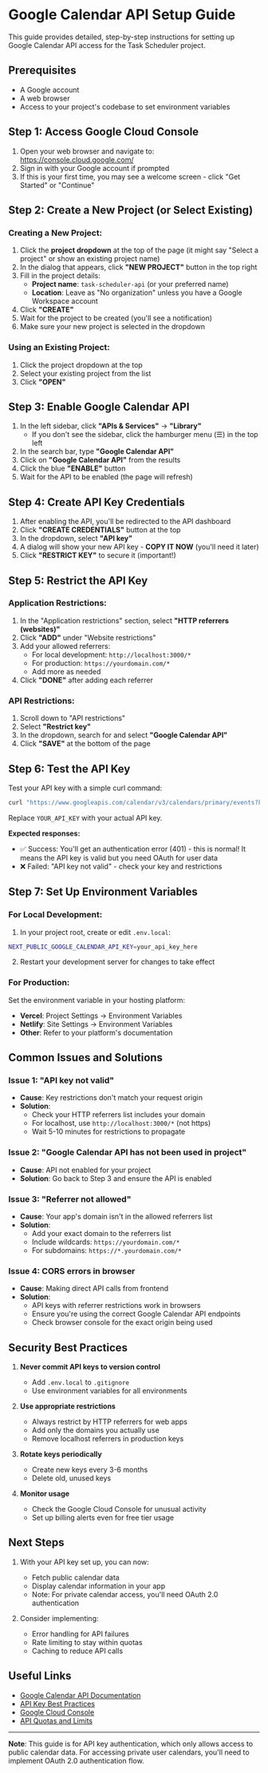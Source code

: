 # Google Calendar API Setup Guide

This guide provides detailed, step-by-step instructions for setting up Google Calendar API access for the Task Scheduler project.

## Prerequisites

- A Google account
- A web browser
- Access to your project's codebase to set environment variables

## Step 1: Access Google Cloud Console

1. Open your web browser and navigate to: https://console.cloud.google.com/
2. Sign in with your Google account if prompted
3. If this is your first time, you may see a welcome screen - click "Get Started" or "Continue"

## Step 2: Create a New Project (or Select Existing)

### Creating a New Project:

1. Click the **project dropdown** at the top of the page (it might say "Select a project" or show an existing project name)
2. In the dialog that appears, click **"NEW PROJECT"** button in the top right
3. Fill in the project details:
   - **Project name**: `task-scheduler-api` (or your preferred name)
   - **Location**: Leave as "No organization" unless you have a Google Workspace account
4. Click **"CREATE"**
5. Wait for the project to be created (you'll see a notification)
6. Make sure your new project is selected in the dropdown

### Using an Existing Project:

1. Click the project dropdown at the top
2. Select your existing project from the list
3. Click **"OPEN"**

## Step 3: Enable Google Calendar API

1. In the left sidebar, click **"APIs & Services"** → **"Library"**
   - If you don't see the sidebar, click the hamburger menu (☰) in the top left
2. In the search bar, type **"Google Calendar API"**
3. Click on **"Google Calendar API"** from the results
4. Click the blue **"ENABLE"** button
5. Wait for the API to be enabled (the page will refresh)

## Step 4: Create API Key Credentials

1. After enabling the API, you'll be redirected to the API dashboard
2. Click **"CREATE CREDENTIALS"** button at the top
3. In the dropdown, select **"API key"**
4. A dialog will show your new API key - **COPY IT NOW** (you'll need it later)
5. Click **"RESTRICT KEY"** to secure it (important!)

## Step 5: Restrict the API Key

### Application Restrictions:

1. In the "Application restrictions" section, select **"HTTP referrers (websites)"**
2. Click **"ADD"** under "Website restrictions"
3. Add your allowed referrers:
   - For local development: `http://localhost:3000/*`
   - For production: `https://yourdomain.com/*`
   - Add more as needed
4. Click **"DONE"** after adding each referrer

### API Restrictions:

1. Scroll down to "API restrictions"
2. Select **"Restrict key"**
3. In the dropdown, search for and select **"Google Calendar API"**
4. Click **"SAVE"** at the bottom of the page

## Step 6: Test the API Key

Test your API key with a simple curl command:

```bash
curl "https://www.googleapis.com/calendar/v3/calendars/primary/events?key=YOUR_API_KEY"
```

Replace `YOUR_API_KEY` with your actual API key.

**Expected responses:**
- ✅ Success: You'll get an authentication error (401) - this is normal! It means the API key is valid but you need OAuth for user data
- ❌ Failed: "API key not valid" - check your key and restrictions

## Step 7: Set Up Environment Variables

### For Local Development:

1. In your project root, create or edit `.env.local`:
```bash
NEXT_PUBLIC_GOOGLE_CALENDAR_API_KEY=your_api_key_here
```

2. Restart your development server for changes to take effect

### For Production:

Set the environment variable in your hosting platform:
- **Vercel**: Project Settings → Environment Variables
- **Netlify**: Site Settings → Environment Variables
- **Other**: Refer to your platform's documentation

## Common Issues and Solutions

### Issue 1: "API key not valid"
- **Cause**: Key restrictions don't match your request origin
- **Solution**: 
  - Check your HTTP referrers list includes your domain
  - For localhost, use `http://localhost:3000/*` (not https)
  - Wait 5-10 minutes for restrictions to propagate

### Issue 2: "Google Calendar API has not been used in project"
- **Cause**: API not enabled for your project
- **Solution**: Go back to Step 3 and ensure the API is enabled

### Issue 3: "Referrer not allowed"
- **Cause**: Your app's domain isn't in the allowed referrers list
- **Solution**: 
  - Add your exact domain to the referrers list
  - Include wildcards: `https://yourdomain.com/*`
  - For subdomains: `https://*.yourdomain.com/*`

### Issue 4: CORS errors in browser
- **Cause**: Making direct API calls from frontend
- **Solution**: 
  - API keys with referrer restrictions work in browsers
  - Ensure you're using the correct Google Calendar API endpoints
  - Check browser console for the exact origin being used

## Security Best Practices

1. **Never commit API keys to version control**
   - Add `.env.local` to `.gitignore`
   - Use environment variables for all environments

2. **Use appropriate restrictions**
   - Always restrict by HTTP referrers for web apps
   - Add only the domains you actually use
   - Remove localhost referrers in production keys

3. **Rotate keys periodically**
   - Create new keys every 3-6 months
   - Delete old, unused keys

4. **Monitor usage**
   - Check the Google Cloud Console for unusual activity
   - Set up billing alerts even for free tier usage

## Next Steps

1. With your API key set up, you can now:
   - Fetch public calendar data
   - Display calendar information in your app
   - Note: For private calendar access, you'll need OAuth 2.0 authentication

2. Consider implementing:
   - Error handling for API failures
   - Rate limiting to stay within quotas
   - Caching to reduce API calls

## Useful Links

- [Google Calendar API Documentation](https://developers.google.com/calendar/api/v3/reference)
- [API Key Best Practices](https://cloud.google.com/docs/authentication/api-keys)
- [Google Cloud Console](https://console.cloud.google.com/)
- [API Quotas and Limits](https://developers.google.com/calendar/api/guides/quota)

---

**Note**: This guide is for API key authentication, which only allows access to public calendar data. For accessing private user calendars, you'll need to implement OAuth 2.0 authentication flow.